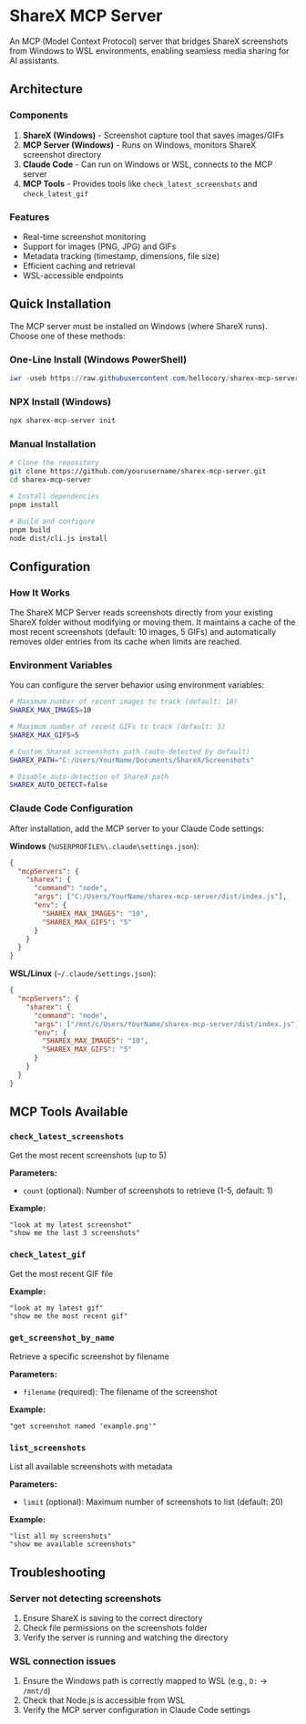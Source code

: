# ShareX MCP Server

An MCP (Model Context Protocol) server that bridges ShareX screenshots from Windows to WSL environments, enabling seamless media sharing for AI assistants.

## Architecture

### Components

1. **ShareX (Windows)** - Screenshot capture tool that saves images/GIFs
2. **MCP Server (Windows)** - Runs on Windows, monitors ShareX screenshot directory
3. **Claude Code** - Can run on Windows or WSL, connects to the MCP server
4. **MCP Tools** - Provides tools like `check_latest_screenshots` and `check_latest_gif`

### Features

- Real-time screenshot monitoring
- Support for images (PNG, JPG) and GIFs
- Metadata tracking (timestamp, dimensions, file size)
- Efficient caching and retrieval
- WSL-accessible endpoints

## Quick Installation

The MCP server must be installed on Windows (where ShareX runs). Choose one of these methods:

### One-Line Install (Windows PowerShell)
```powershell
iwr -useb https://raw.githubusercontent.com/hellocory/sharex-mcp-server/main/setup.ps1 | iex
```

### NPX Install (Windows)
```bash
npx sharex-mcp-server init
```

### Manual Installation
```bash
# Clone the repository
git clone https://github.com/yourusername/sharex-mcp-server.git
cd sharex-mcp-server

# Install dependencies
pnpm install

# Build and configure
pnpm build
node dist/cli.js install
```

## Configuration

### How It Works

The ShareX MCP Server reads screenshots directly from your existing ShareX folder without modifying or moving them. It maintains a cache of the most recent screenshots (default: 10 images, 5 GIFs) and automatically removes older entries from its cache when limits are reached.

### Environment Variables

You can configure the server behavior using environment variables:

```bash
# Maximum number of recent images to track (default: 10)
SHAREX_MAX_IMAGES=10

# Maximum number of recent GIFs to track (default: 5)
SHAREX_MAX_GIFS=5

# Custom ShareX screenshots path (auto-detected by default)
SHAREX_PATH="C:/Users/YourName/Documents/ShareX/Screenshots"

# Disable auto-detection of ShareX path
SHAREX_AUTO_DETECT=false
```

### Claude Code Configuration

After installation, add the MCP server to your Claude Code settings:

**Windows** (`%USERPROFILE%\.claude\settings.json`):
```json
{
  "mcpServers": {
    "sharex": {
      "command": "node",
      "args": ["C:/Users/YourName/sharex-mcp-server/dist/index.js"],
      "env": {
        "SHAREX_MAX_IMAGES": "10",
        "SHAREX_MAX_GIFS": "5"
      }
    }
  }
}
```

**WSL/Linux** (`~/.claude/settings.json`):
```json
{
  "mcpServers": {
    "sharex": {
      "command": "node",
      "args": ["/mnt/c/Users/YourName/sharex-mcp-server/dist/index.js"],
      "env": {
        "SHAREX_MAX_IMAGES": "10",
        "SHAREX_MAX_GIFS": "5"
      }
    }
  }
}
```

## MCP Tools Available

### `check_latest_screenshots`
Get the most recent screenshots (up to 5)

**Parameters:**
- `count` (optional): Number of screenshots to retrieve (1-5, default: 1)

**Example:**
```
"look at my latest screenshot"
"show me the last 3 screenshots"
```

### `check_latest_gif`
Get the most recent GIF file

**Example:**
```
"look at my latest gif"
"show me the most recent gif"
```

### `get_screenshot_by_name`
Retrieve a specific screenshot by filename

**Parameters:**
- `filename` (required): The filename of the screenshot

**Example:**
```
"get screenshot named 'example.png'"
```

### `list_screenshots`
List all available screenshots with metadata

**Parameters:**
- `limit` (optional): Maximum number of screenshots to list (default: 20)

**Example:**
```
"list all my screenshots"
"show me available screenshots"
```

## Troubleshooting

### Server not detecting screenshots
1. Ensure ShareX is saving to the correct directory
2. Check file permissions on the screenshots folder
3. Verify the server is running and watching the directory

### WSL connection issues
1. Ensure the Windows path is correctly mapped to WSL (e.g., `D:` → `/mnt/d`)
2. Check that Node.js is accessible from WSL
3. Verify the MCP server configuration in Claude Code settings